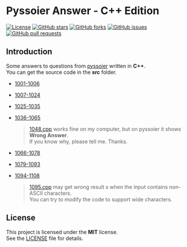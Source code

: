 # Pyssoier Answer - C++ Edition
[![License](https://img.shields.io/github/license/romeoahmed/pyssoier_ans_cpp)](https://github.com/romeoahmed/pyssoier_ans_cpp/blob/main/LICENSE)
[![GitHub stars](https://img.shields.io/github/stars/romeoahmed/pyssoier_ans_cpp)](https://github.com/romeoahmed/pyssoier_ans_py/stargazers)
[![GitHub forks](https://img.shields.io/github/forks/romeoahmed/pyssoier_ans_cpp)](https://github.com/romeoahmed/pyssoier_ans_py/forks)
[![GitHub issues](https://img.shields.io/github/issues/romeoahmed/pyssoier_ans_cpp)](https://github.com/romeoahmed/pyssoier_ans_py/issues)
[![GitHub pull requests](https://img.shields.io/github/issues-pr/romeoahmed/pyssoier_ans_cpp)](https://github.com/romeoahmed/pyssoier_ans_py/pulls)

## Introduction
Some answers to questions from [pyssoier](http://py.ssoier.cn:7077/) written in **C++**.  
You can get the source code in the **src** folder.   
- [1001-1006](https://github.com/romeoahmed/pyssoier_ans_cpp/tree/main/src/1001-1006)

- [1007-1024](https://github.com/romeoahmed/pyssoier_ans_cpp/tree/main/src/1007-1024)

- [1025-1035](https://github.com/romeoahmed/pyssoier_ans_cpp/tree/main/src/1025-1035)

- [1036-1065](https://github.com/romeoahmed/pyssoier_ans_cpp/tree/main/src/1036-1065)
    > [1048.cpp](https://github.com/romeoahmed/pyssoier_ans_cpp/tree/main/src/1036-1065/1048.cpp) works fine on my computer, but on pyssoier it shows **Wrong Answer**.  
    > If you know why, please tell me. Thanks.

- [1066-1078](https://github.com/romeoahmed/pyssoier_ans_cpp/tree/main/src/1066-1078)

- [1079-1093](https://github.com/romeoahmed/pyssoier_ans_cpp/tree/main/src/1079-1093)

- [1094-1108](https://github.com/romeoahmed/pyssoier_ans_cpp/tree/main/src/1094-1108)
    > [1095.cpp](https://github.com/romeoahmed/pyssoier_ans_cpp/tree/main/src/1094-1108/1095.cpp) may get wrong result s when the input contains non-ASCII characters.  
    > You can try to modify the code to support wide characters.
  
## License
This project is licensed under the **MIT** license.  
See the [LICENSE](https://github.com/romeoahmed/pyssoier_ans_cpp/tree/main/LICENSE) file for details.

